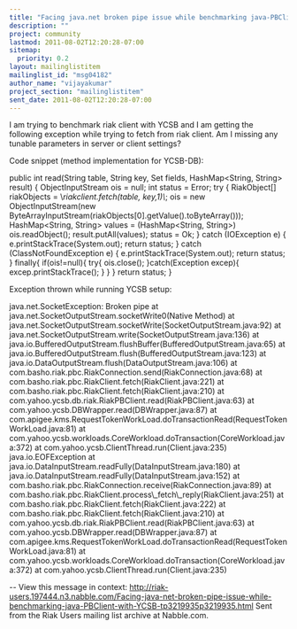 ```yaml
---
title: "Facing java.net broken pipe issue while benchmarking java-PBClient	with YCSB"
description: ""
project: community
lastmod: 2011-08-02T12:20:28-07:00
sitemap:
  priority: 0.2
layout: mailinglistitem
mailinglist_id: "msg04182"
author_name: "vijayakumar"
project_section: "mailinglistitem"
sent_date: 2011-08-02T12:20:28-07:00
---
```



I am trying to benchmark riak client with YCSB and I am getting the following
exception while
trying to fetch from riak client. Am I missing any tunable parameters in
server or client settings?

Code snippet (method implementation for YCSB-DB):

public int read(String table, String key, Set fields,
HashMap&lt;String, String&gt; result) {
 ObjectInputStream ois = null;
 int status = Error;
 try {
 RiakObject[] riakObjects = \\*riakclient.fetch(table, key,1)\\*;
 ois = new ObjectInputStream(new
ByteArrayInputStream(riakObjects[0].getValue().toByteArray()));
 HashMap&lt;String, String&gt; values = (HashMap&lt;String,
String&gt;) ois.readObject();
 result.putAll(values);
 status = Ok;
 } catch (IOException e) {
 e.printStackTrace(System.out); 
 return status;
 } catch (ClassNotFoundException e) {
 e.printStackTrace(System.out);
 return status;
 } finally{
 if(ois!=null){
 try{
 ois.close();
 }catch(Exception excep){
 excep.printStackTrace();
 }
 }
 }
 return status;
 }

Exception thrown while running YCSB setup:

java.net.SocketException: Broken pipe
at java.net.SocketOutputStream.socketWrite0(Native Method)
at java.net.SocketOutputStream.socketWrite(SocketOutputStream.java:92)
at java.net.SocketOutputStream.write(SocketOutputStream.java:136)
at java.io.BufferedOutputStream.flushBuffer(BufferedOutputStream.java:65)
at java.io.BufferedOutputStream.flush(BufferedOutputStream.java:123)
at java.io.DataOutputStream.flush(DataOutputStream.java:106)
at com.basho.riak.pbc.RiakConnection.send(RiakConnection.java:68)
at com.basho.riak.pbc.RiakClient.fetch(RiakClient.java:221)
at com.basho.riak.pbc.RiakClient.fetch(RiakClient.java:210)
at com.yahoo.ycsb.db.riak.RiakPBClient.read(RiakPBClient.java:63)
at com.yahoo.ycsb.DBWrapper.read(DBWrapper.java:87)
at
com.apigee.kms.RequestTokenWorkLoad.doTransactionRead(RequestTokenWorkLoad.java:81)
at
com.yahoo.ycsb.workloads.CoreWorkload.doTransaction(CoreWorkload.java:372)
at com.yahoo.ycsb.ClientThread.run(Client.java:235)
java.io.EOFException
at java.io.DataInputStream.readFully(DataInputStream.java:180)
at java.io.DataInputStream.readFully(DataInputStream.java:152)
at com.basho.riak.pbc.RiakConnection.receive(RiakConnection.java:89)
at com.basho.riak.pbc.RiakClient.process\\_fetch\\_reply(RiakClient.java:251)
at com.basho.riak.pbc.RiakClient.fetch(RiakClient.java:222)
at com.basho.riak.pbc.RiakClient.fetch(RiakClient.java:210)
at com.yahoo.ycsb.db.riak.RiakPBClient.read(RiakPBClient.java:63)
at com.yahoo.ycsb.DBWrapper.read(DBWrapper.java:87)
at
com.apigee.kms.RequestTokenWorkLoad.doTransactionRead(RequestTokenWorkLoad.java:81)
at
com.yahoo.ycsb.workloads.CoreWorkload.doTransaction(CoreWorkload.java:372)
at com.yahoo.ycsb.ClientThread.run(Client.java:235)

--
View this message in context: 
http://riak-users.197444.n3.nabble.com/Facing-java-net-broken-pipe-issue-while-benchmarking-java-PBClient-with-YCSB-tp3219935p3219935.html
Sent from the Riak Users mailing list archive at Nabble.com.

